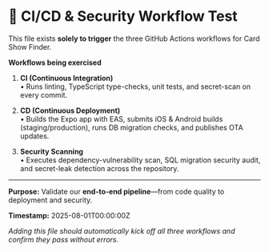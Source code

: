 # 🚀 CI/CD & Security Workflow Test

This file exists **solely to trigger** the three GitHub Actions workflows for Card Show Finder.

**Workflows being exercised**
1. **CI (Continuous Integration)**  
   • Runs linting, TypeScript type-checks, unit tests, and secret-scan on every commit.

2. **CD (Continuous Deployment)**  
   • Builds the Expo app with EAS, submits iOS & Android builds (staging/production), runs DB migration checks, and publishes OTA updates.

3. **Security Scanning**  
   • Executes dependency-vulnerability scan, SQL migration security audit, and secret-leak detection across the repository.

---

**Purpose:** Validate our **end-to-end pipeline**—from code quality to deployment and security.

**Timestamp:** 2025-08-01T00:00:00Z

_Adding this file should automatically kick off all three workflows and confirm they pass without errors._
